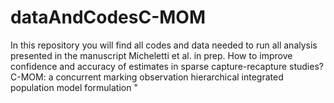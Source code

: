 # dataAndCodesC-MOM
In this repository you will find all codes and data needed to run all analysis presented in the manuscript Micheletti et al. in prep. How to improve confidence and accuracy of estimates in sparse capture-recapture studies? C-MOM: a concurrent marking observation hierarchical integrated population model formulation "
